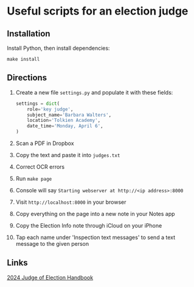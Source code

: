 # Useful scripts for an election judge

## Installation

Install Python, then install dependencies:

    make install

## Directions

1. Create a new file `settings.py` and populate it with these fields:

    ```python
    settings = dict(
        role='key judge',
        subject_name='Barbara Walters',
        location='Tolkien Academy',
        date_time='Monday, April 6',
    )
    ```
1. Scan a PDF in Dropbox
1. Copy the text and paste it into `judges.txt`
1. Correct OCR errors
1. Run `make page`
1. Console will say `Starting webserver at http://<ip address>:8000`
1. Visit `http://localhost:8000` in your browser
1. Copy everything on the page into a new note in your Notes app
1. Copy the Election Info note through iCloud on your iPhone
1. Tap each name under 'Inspection text messages' to send a text message to the given person

## Links

[2024 Judge of Election
Handbook](https://chicagoelections.gov/poll-workers/election-day-judges)
